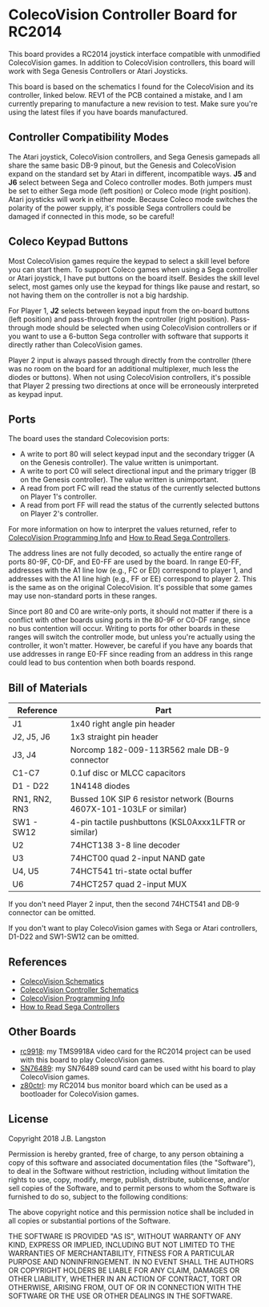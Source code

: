 # ColecoVision Controller Board for RC2014

This board provides a RC2014 joystick interface compatible with unmodified ColecoVision games.  In addition to ColecoVision controllers, this board will work with Sega Genesis Controllers or Atari Joysticks.

This board is based on the schematics I found for the ColecoVision and its controller, linked below.  REV1 of the PCB contained a mistake, and I am currently preparing to manufacture a new revision to test.  Make sure you're using the latest files if you have boards manufactured.

## Controller Compatibility Modes

The Atari joystick, ColecoVision controllers, and Sega Genesis gamepads all share the same basic DB-9 pinout, but the Genesis and ColecoVision expand on the standard set by Atari in different, incompatible ways.  **J5** and **J6** select between Sega and Coleco controller modes.  Both jumpers must be set to either Sega mode (left position) or Coleco mode (right position).  Atari joysticks will work in either mode.  Because Coleco mode switches the polarity of the power supply, it's possible Sega controllers could be damaged if connected in this mode, so be careful!

## Coleco Keypad Buttons

Most ColecoVision games require the keypad to select a skill level before you can start them.  To support Coleco games when using a Sega controller or Atari joystick, I have put buttons on the board itself.  Besides the skill level select, most games only use the keypad for things like pause and restart, so not having them on the controller is not a big hardship. 

For Player 1, **J2** selects between keypad input from the on-board buttons (left position) and pass-through from the controller (right position). Pass-through mode should be selected when using ColecoVision controllers or if you want to use a 6-button Sega controller with software that supports it directly rather than ColecoVision games. 

Player 2 input is always passed through directly from the controller (there was no room on the board for an additional multiplexer, much less the diodes or buttons). When not using ColecoVision controllers, it's possible that Player 2 pressing two directions at once will be erroneously interpreted as keypad input.

## Ports

The board uses the standard Colecovision ports:

- A write to port 80 will select keypad input and the secondary trigger (A on the Genesis controller). The value written is unimportant.
- A write to port C0 will select directional input and the primary trigger (B on the Genesis controller). The value written is unimportant.
- A read from port FC will read the status of the currently selected buttons on Player 1's controller.
- A read from port FF will read the status of the currently selected buttons on Player 2's controller. 

 For more information on how to interpret the values returned, refer to [ColecoVision Programming Info](http://www.atarihq.com/danb/files/CV-Tech.txt) and [How to Read Sega Controllers](https://github.com/jonthysell/SegaController/wiki/How-To-Read-Sega-Controllers).

The address lines are not fully decoded, so actually the entire range of ports 80-9F, C0-DF, and E0-FF are used by the board. In range E0-FF, addresses with the A1 line low (e.g., FC or ED) correspond to player 1, and addresses with the A1 line high (e.g., FF or EE) correspond to player 2. This is the same as on the original ColecoVision. It's possible that some games may use non-standard ports in these ranges.

Since port 80 and C0 are write-only ports, it should not matter if there is a conflict with other boards using ports in the 80-9F or C0-DF range, since no bus contention will occur.  Writing to ports for other boards in these ranges will switch the controller mode, but unless you're actually using the controller, it won't matter. However, be careful if you have any boards that use addresses in range E0-FF since reading from an address in this range could lead to bus contention when both boards respond.

## Bill of Materials

| Reference | Part |
|-|-|
| J1 | 1x40 right angle pin header |
| J2, J5, J6 | 1x3 straight pin header |
| J3, J4 | Norcomp 182-009-113R562 male DB-9 connector |
| C1-C7 | 0.1uf disc or MLCC capacitors |
| D1 - D22 | 1N4148 diodes |
| RN1, RN2, RN3 | Bussed 10K SIP 6 resistor network (Bourns 4607X-101-103LF or similar)|
| SW1 - SW12 | 4-pin tactile pushbuttons (KSL0Axxx1LFTR or similar) |
| U2 | 74HCT138 3-8 line decoder | 
| U3 | 74HCT00 quad 2-input NAND gate |
| U4, U5 | 74HCT541 tri-state octal buffer |
| U6 | 74HCT257 quad 2-input MUX |

If you don't need Player 2 input, then the second 74HCT541 and DB-9 connector can be omitted.

If you don't want to play ColecoVision games with Sega or Atari controllers, D1-D22 and SW1-SW12 can be omitted.

## References

- [ColecoVision Schematics](http://www.atarihq.com/danb/files/colecovision.pdf)
- [ColecoVision Controller Schematics](http://www.chromesphere.net/coleco/Documents/ColecoController.pdf)
- [ColecoVision Programming Info](http://www.atarihq.com/danb/files/CV-Tech.txt)
- [How to Read Sega Controllers](https://github.com/jonthysell/SegaController/wiki/How-To-Read-Sega-Controllers)

## Other Boards

- [rc9918](https://github.com/jblang/rc9918): my TMS9918A video card for the RC2014 project can be used with this board to play ColecoVision games.
- [SN76489](https://github.com/jblang/SN76489): my SN76489 sound card can be used witht his board to play ColecoVision games.
- [z80ctrl](https://github.com/jblang/z80ctrl): my RC2014 bus monitor board which can be used as a bootloader for ColecoVision games.

## License

Copyright 2018 J.B. Langston

Permission is hereby granted, free of charge, to any person obtaining a copy of this software and associated documentation files (the "Software"), to deal in the Software without restriction, including without limitation the rights to use, copy, modify, merge, publish, distribute, sublicense, and/or sell copies of the Software, and to permit persons to whom the Software is furnished to do so, subject to the following conditions:

The above copyright notice and this permission notice shall be included in all copies or substantial portions of the Software.

THE SOFTWARE IS PROVIDED "AS IS", WITHOUT WARRANTY OF ANY KIND, EXPRESS OR IMPLIED, INCLUDING BUT NOT LIMITED TO THE WARRANTIES OF MERCHANTABILITY, FITNESS FOR A PARTICULAR PURPOSE AND NONINFRINGEMENT. IN NO EVENT SHALL THE AUTHORS OR COPYRIGHT HOLDERS BE LIABLE FOR ANY CLAIM, DAMAGES OR OTHER LIABILITY, WHETHER IN AN ACTION OF CONTRACT, TORT OR OTHERWISE, ARISING FROM, OUT OF OR IN CONNECTION WITH THE SOFTWARE OR THE USE OR OTHER DEALINGS IN THE SOFTWARE.
